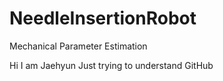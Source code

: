 # NeedleInsertionRobot
Mechanical Parameter Estimation

Hi I am Jaehyun 
Just trying to understand GitHub
